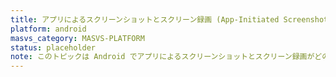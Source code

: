 ```yaml
---
title: アプリによるスクリーンショットとスクリーン録画 (App-Initiated Screenshots and Screen Recording)
platform: android
masvs_category: MASVS-PLATFORM
status: placeholder
note: このトピックは Android でアプリによるスクリーンショットとスクリーン録画がどのように機能するかについて説明します。
---
```

